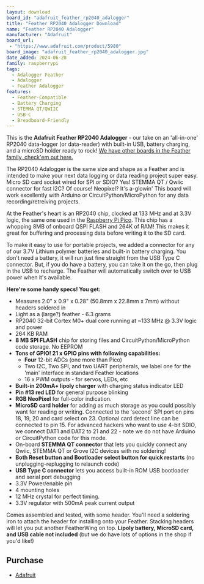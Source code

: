 ```yaml
---
layout: download
board_id: "adafruit_feather_rp2040_adalogger"
title: "Feather RP2040 Adalogger Download"
name: "Feather RP2040 Adalogger"
manufacturer: "Adafruit"
board_url:
 - "https://www.adafruit.com/product/5980"
board_image: "adafruit_feather_rp2040_adalogger.jpg"
date_added: 2024-06-28
family: raspberrypi
tags:
  - Adalogger Feather
  - Adalogger
  - Feather Adalogger
features:
  - Feather-Compatible
  - Battery Charging
  - STEMMA QT/QWIIC
  - USB-C
  - Breadboard-Friendly
---
```


This is the <b>Adafruit Feather RP2040 Adalogger</b> - our take on an 'all-in-one' RP2040 data-logger (or data-reader) with built-in USB, battery charging, and a microSD holder ready to rock! [We have other boards in the Feather family, check'em out here.](https://www.adafruit.com/feather)

The RP2040 Adalogger is the same size and shape as a Feather and is intended to make your next data logging or data reading project super easy. Micro SD card socket wired for SPI or SDIO? Yes! STEMMA QT / Qwiic connector for fast I2C? Of course! Neopixel? It's a-glowin' This board will work excellently with Arduino or CircuitPython/MicroPython for any data recording/retreiving projects.

At the Feather's heart is an RP2040 chip, clocked at 133 MHz and at 3.3V logic, the same one used in the [Raspberry Pi Pico](https://www.adafruit.com/product/4864). This chip has a whopping 8MB of onboard QSPI FLASH and 264K of RAM! This makes it great for buffering and processing data before writing it to the SD card.

To make it easy to use for portable projects, we added a connector for any of our 3.7V Lithium polymer batteries and built-in battery charging. You don't need a battery, it will run just fine straight from the USB Type C connector. But, if you do have a battery, you can take it on the go, then plug in the USB to recharge. The Feather will automatically switch over to USB power when it's available.

<b>Here're some handy specs! You get:</b>

* Measures 2.0" x 0.9" x 0.28" (50.8mm x 22.8mm x 7mm) without headers soldered in
* Light as a (large?) feather - 6.3 grams
* RP2040 32-bit Cortex M0+ dual core running at ~133 MHz @ 3.3V logic and power
* 264 KB RAM
* <b>8 MB SPI FLASH</b> chip for storing files and CircuitPython/MicroPython code storage. No EEPROM
* <b>Tons of GPIO! 21 x GPIO pins with following capabilities:</b>
	* <b>Four</b> 12-bit ADCs (one more than Pico)
	* Two I2C, Two SPI, and two UART peripherals, we label one for the 'main' interface in standard Feather locations
	* 16 x PWM outputs - for servos, LEDs, etc
* <b>Built-in 200mA+ lipoly charger</b> with charging status indicator LED
* <b>Pin #13 red LED</b> for general purpose blinking
* <b>RGB NeoPixel</b> for full-color indication.
* <b>MicroSD card holder</b> for adding as much storage as you could possibly want for reading or writing. Connected to the 'second' SPI port on pins 18, 19, 20 and card select on 23. Optional card detect line can be connected to pin 15. For advanced hackers who want to use 4-bit SDIO, we connect DAT1 and DAT2 to 21 and 22 - note we do not have Arduino or CircuitPython code for this mode.
* On-board <b>STEMMA QT connector</b> that lets you quickly connect any Qwiic, STEMMA QT or Grove I2C devices with no soldering!
* <b>Both Reset button and Bootloader select button for quick restarts</b> (no unplugging-replugging to relaunch code)
* <b>USB Type C connector</b> lets you access built-in ROM USB bootloader and serial port debugging
* 3.3V Power/enable pin
* 4 mounting holes
* 12 MHz crystal for perfect timing.
* 3.3V regulator with 500mA peak current output

Comes assembled and tested, with some header. You'll need a soldering iron to attach the header for installing onto your Feather. Stacking headers will let you put another FeatherWing on top. <b>Lipoly battery, MicroSD card, and USB cable not included</b> (but we do have lots of options in the shop if you'd like!)

## Purchase

* [Adafruit](https://www.adafruit.com/product/5768)